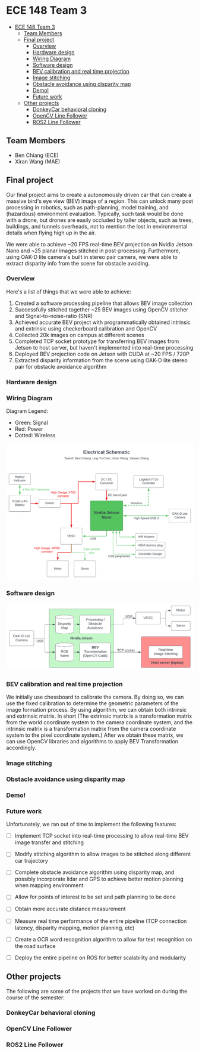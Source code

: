 # ECE 148 Team 3

- [ECE 148 Team 3](#ece-148-team-3)
  - [Team Members](#team-members)
  - [Final project](#final-project)
    - [Overview](#overview)
    - [Hardware design](#hardware-design)
    - [Wiring Diagram](#wiring-diagram)
    - [Software design](#software-design)
    - [BEV calibration and real time projection](#bev-calibration-and-real-time-projection)
    - [Image stitching](#image-stitching)
    - [Obstacle avoidance using disparity map](#obstacle-avoidance-using-disparity-map)
    - [Demo!](#demo)
    - [Future work](#future-work)
  - [Other projects](#other-projects)
    - [DonkeyCar behavioral cloning](#donkeycar-behavioral-cloning)
    - [OpenCV Line Follower](#opencv-line-follower)
    - [ROS2 Line Follower](#ros2-line-follower)

## Team Members

- Ben Chiang (ECE)
- Xiran Wang (MAE)

## Final project

Our final project aims to create a autonomously driven car that can create a massive bird's eye view (BEV) image of a region. This can unlock many post processing in robotics, such as path-planning, model training, and (hazardous) environment evaluation. Typically, such task would be done with a drone, but drones are easily occluded by taller objects, such as trees, buildings, and tunnels overheads, not to mention the lost in environmental details when flying high up in the air. 

We were able to achieve ~20 FPS real-time BEV projection on Nvidia Jetson Nano and ~25 planar images stitched in post-processing. Furthermore, using OAK-D lite camera's built in stereo pair camera, we were able to extract disparity info from the scene for obstacle avoiding.

### Overview

Here's a list of things that we were able to achieve:

1. Created a software processing pipeline that allows BEV image collection
2. Successfully stitched together ~25 BEV images using OpenCV stitcher and Signal-to-noise-ratio (SNR)
3. Achieved accurate BEV project with programmatically obtained intrinsic and extrinsic using checkerboard calibration and OpenCV
4. Collected 20k images on campus at different scenes
5. Completed TCP socket prototype for transferring BEV images from Jetson to host server, but haven't implemented into real-time processing
6. Deployed BEV projection code on Jetson with CUDA at ~20 FPS / 720P
7. Extracted disparity information from the scene using OAK-D lite stereo pair for obstacle avoidance algorithm

### Hardware design

### Wiring Diagram

Diagram Legend:

- Green: Signal
- Red: Power
- Dotted: Wireless

![ECE 148 Electrical Schematic_no_bg](/assets/ECE%20148%20Electrical%20Schematic_no_bg.svg)


### Software design

![ECE 148 Software Pipeline](/assets/ECE%20148%20Software%20Pipeline.svg)

### BEV calibration and real time projection

We initially use chessboard to calibrate the camera. By doing so, we can use the fixed calibration to determine the geometric parameters of the image formation process. By using algorithm, we can obtain both intrinsic and extrinsic matrix. In short (The extrinsic matrix is a transformation matrix from the world coordinate system to the camera coordinate system, and the intrinsic matrix is a transformation matrix from the camera coordinate system to the pixel coordinate system.) After we obtain these matrix, we can use OpenCV libraries and algorithms to apply BEV Transformation accordingly.

### Image stitching

### Obstacle avoidance using disparity map

### Demo!

### Future work

Unfortunately, we ran out of time to implement the following features:

- [ ] Implement TCP socket into real-time processing to allow real-time BEV image transfer and stitching
- [ ] Modify stitching algorithm to allow images to be stitched along different car trajectory
- [ ] Complete obstacle avoidance algorithm using disparity map, and possibly incorporate lidar and GPS to achieve better motion planning when mapping environment
- [ ] Allow for points of interest to be set and path planning to be done
- [ ] Obtain more accurate distance measurement
- [ ] Measure real time performance of the entire pipeline (TCP connection latency, disparity mapping, motion planning, etc)
- [ ] Create a OCR word recognition algorithm to allow for text recognition on the road surface
- [ ] Deploy the entire pipeline on ROS for better scalability and modularity


## Other projects

The following are some of the projects that we have worked on during the course of the semester:

### DonkeyCar behavioral cloning


### OpenCV Line Follower





### ROS2 Line Follower
